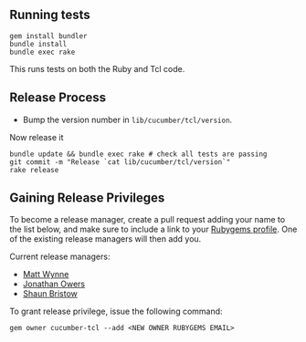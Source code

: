 ## Running tests

    gem install bundler
    bundle install
    bundle exec rake

This runs tests on both the Ruby and Tcl code.

## Release Process

* Bump the version number in `lib/cucumber/tcl/version`.

Now release it

    bundle update && bundle exec rake # check all tests are passing
    git commit -m "Release `cat lib/cucumber/tcl/version`"
    rake release

## Gaining Release Privileges

To become a release manager, create a pull request adding your name to the list below, and make sure to include a link to your [Rubygems profile](https://rubygems.org/sign_up). One of the existing release managers will then add you.

Current release managers:
  * [Matt Wynne](https://rubygems.org/profiles/mattwynne)
  * [Jonathan Owers](https://rubygems.org/profiles/jowers)
  * [Shaun Bristow](https://rubygems.org/profiles/ahhbristow)

To grant release privilege, issue the following command:

    gem owner cucumber-tcl --add <NEW OWNER RUBYGEMS EMAIL>
